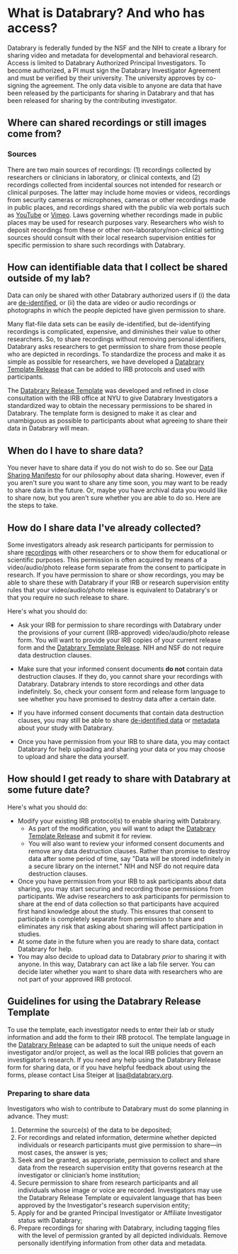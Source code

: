 # What is Databrary? And who has access?

Databrary is federally funded by the NSF and the NIH to create a library for sharing video and metadata for developmental and behavioral research. Access is limited to Databrary Authorized Principal Investigators. To become authorized, a PI must sign the Databrary Investigator Agreement and must be verified by their university. The university approves by co-signing the agreement. The only data visible to anyone are data that have been released by the participants for sharing in Databrary and that has been released for sharing by the contributing investigator. 

## Where can shared recordings or still images come from?
### Sources 

There are two main sources of recordings: (1) recordings collected by researchers or clinicians in laboratory, or clinical contexts, and (2) recordings collected from incidental sources not intended for research or clinical purposes. The latter may include home movies or videos, recordings from security cameras or microphones, cameras or other recordings made in public places, and recordings shared with the public via web portals such as [YouTube](http://www.youtube.com) or [Vimeo](http://vimeo.com). Laws governing whether recordings made in public places may be used for research purposes vary. Researchers who wish to deposit recordings from these or other non-laboratory/non-clinical setting sources should consult with their local research supervision entities for specific permission to share such recordings with Databrary.

## How can identifiable data that I collect be shared outside of my lab?

Data can only be shared with other Databrary authorized users if (i) the data are [de-identified](definitions.md#de-identified-data), or (ii) the data are video or audio recordings or photographs in which the people depicted have given permission to share. 

Many flat-file data sets can be easily de-identified, but de-identifying recordings is complicated, expensive, and diminishes their value to other researchers. So, to share recordings without removing personal identifiers, Databrary asks researchers to get permission to share from those people who are depicted in recordings. To standardize the process and make it as simple as possible for researchers, we have developed a [Databrary Template Release](release-template.md) that can be added to IRB protocols and used with participants.

The [Databrary Release Template](release-template.md) was developed and refined in close consultation with the IRB office at NYU to give Databrary Investigators a standardized way to obtain the necessary permissions to be shared in Databrary. The template form is designed to make it as clear and unambiguous as possible to participants about what agreeing to share their data in Databrary will mean.

## When do I have to share data?

You never have to share data if you do not wish to do so. See our [Data Sharing Manifesto](data-sharing-manifesto.md) for our philosophy about data sharing. However, even if you aren't sure you want to share any time soon, you may want to be ready to share data in the future. Or, maybe you have archival data you would like to share now, but you aren't sure whether you are able to do so. Here are the steps to take. 

## How do I share data I've already collected?

Some investigators already ask research participants for permission to share [recordings](definitions.md#recordings) with other researchers or to show them for educational or scientific purposes. This permission is often acquired by means of a video/audio/photo release form separate from the consent to participate in research. If you have permission to share or show recordings, you may be able to share these with Databrary if your IRB or research supervision entity rules that your video/audio/photo release is equivalent to Databrary's or that you require no such release to share. 

Here's what you should do:

- Ask your IRB for permission to share recordings with Databrary under the provisions of your current (IRB-approved) video/audio/photo release form. You will want to provide your IRB copies of your current release form and the [Databrary Template Release](release-template.md). NIH and NSF do not require data destruction clauses.

- Make sure that your informed consent documents **do not** contain data destruction clauses. If they do, you cannot share your recordings with Databrary. Databrary intends to store recordings and other data indefinitely. So, check your consent form and release form language to see whether you have promised to destroy data after a certain date. 

- If you have informed consent documents that contain data destruction clauses, you may still be able to share [de-identified data](definitions.md#de-identified-data) or [metadata](definitions.md#metadata) about your study with Databrary.

- Once you have permission from your IRB to share data, you may contact Databrary for help uploading and sharing your data or you may choose to upload and share the data yourself.

## How should I get ready to share with Databrary at some future date?

Here's what you should do:

- Modify your existing IRB protocol(s) to enable sharing with Databrary. 
	- As part of the modification, you will want to adapt the [Databrary Template Release](release-template.md) and submit it for review.
	- You will also want to review your informed consent documents and remove any data destruction clauses. Rather than promise to destroy data after some period of time, say "Data will be stored indefinitely in a secure library on the internet." NIH and NSF do not require data destruction clauses.
- Once you have permission from your IRB to ask participants about data sharing, you may start securing and recording those permissions from participants. We advise researchers to ask participants for permission to share at the end of data collection so that participants have acquired first hand knowledge about the study. This ensures that consent to participate is completely separate from permission to share and eliminates any risk that asking about sharing will affect participation in studies.
- At some date in the future when you are ready to share data, contact Databrary for help. 
- You may also decide to upload data to Databrary *prior* to sharing it with anyone. In this way, Databrary can act like a lab file server. You can decide later whether you want to share data with researchers who are not part of your approved IRB protocol.

## Guidelines for using the Databrary Release Template 

To use the template, each investigator needs to enter their lab or study information and add the form to their IRB protocol. The template language in the [Databrary Release](release-template.md) can be adapted to suit the unique needs of each investigator and/or project, as well as the local IRB policies that govern an investigator’s research. If you need any help using the Databrary Release form for sharing data, or if you have helpful feedback about using the forms, please contact Lisa Steiger at <lisa@databrary.org>. 

### Preparing to share data

Investigators who wish to contribute to Databrary must do some planning in advance. They must:
 
1.	Determine the source(s) of the data to be deposited;
2.	For recordings and related information, determine whether depicted individuals or research participants must give permission to share—in most cases, the answer is yes;
3.	Seek and be granted, as appropriate, permission to collect and share data from the research supervision entity that governs research at the investigator or clinician’s home institution;
4.	Secure permission to share from research participants and all individuals whose image or voice are recorded. Investigators may use the Databrary Release Template or equivalent language that has been approved by the Investigator's research supervision entity;
5.	Apply for and be granted Principal Investigator or Affiliate Investigator status with Databrary;
6.	Prepare recordings for sharing with Databrary, including tagging files with the level of permission granted by all depicted individuals. Remove personally identifying information from other data and metadata.

